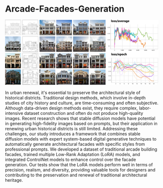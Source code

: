 # Arcade-Facades-Generation

![image](https://github.com/ZHEYUANK/Arcade-Facades-Generation/blob/main/Title%20Image.png)

In urban renewal, it's essential to preserve the architectural style of historical districts. Traditional design methods, which involve in-depth studies of city history and culture, are time-consuming and often subjective. Although data-driven design methods exist, they require complex, labor-intensive dataset construction and often do not produce high-quality images. Recent research shows that stable diffusion models have potential in generating high-fidelity images based on prompts, but their application in renewing urban historical districts is still limited. Addressing these challenges, our study introduces a framework that combines stable diffusion models with expert system-based digital generative techniques to automatically generate architectural facades with specific styles from professional prompts. We developed a dataset of traditional arcade building facades, trained multiple Low-Rank Adaptation (LoRA) models, and integrated ControlNet models to enhance control over the facade generation. Our tests show that the LoRA models perform well in terms of precision, realism, and diversity, providing valuable tools for designers and contributing to the preservation and renewal of traditional architectural heritage.
